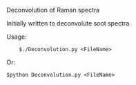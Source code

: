 Deconvolution of Raman spectra

Initially written to deconvolute soot spectra

Usage:

        $./Deconvolution.py <FileName>

Or:

	$python Deconvolution.py <FileName>

